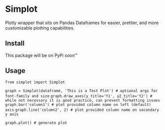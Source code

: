 # Simplot
Plotly wrapper that sits on Pandas Dataframes for easier, prettier, and more customizable plotting capabilities.

## Install
This package will be on PyPi *soon*™

## Usage

`from simplot import Simplot`

`graph = Simplot(dataframe, 'This is a Test Plot') # optional args for font-family and size`
`graph.draw_axes(y_title='Y1', y2_title='Y2') # while not necessary it is good practice, can prevent formatting issues` 
`graph.bar('column1') # plot provided column name on left (default) axis` 
`graph.line('column2', 2) # plot provided column name on secondary y axis `

`graph.plot() # generate plot ` 
